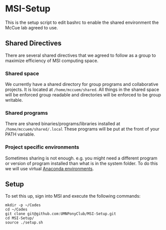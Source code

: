 # MSI-Setup
This is the setup script to edit bashrc to enable the shared 
environment the McCue lab agreed to use.


## Shared Directives
There are several shared directives that we agreed to follow as a group
to maximize efficiency of MSI computing space.

### Shared space
We currently have a shared directory for group programs and collaborative
projects. It is located at `/home/mccuem/shared`. All things in the shared
space will be enforced group readable and directories will be enforced to be
group writable. 

### Shared programs
There are shared binaries/programs/libraries installed at `/home/mccuem/shared/.local`
These programs will be put at the front of your PATH variable.

### Project specific environments
Sometimes sharing is not enough. e.g. you might need a different program or version
of program installed than what is in the system folder. To do this we will use virtual
[Anaconda environments](http://conda.pydata.org/docs/using/envs.html#managing-environments).


## Setup
To set this up, sign into MSI and execute the following commands:
```
mkdir -p ~/Codes
cd ~/Codes
git clone git@github.com:UMNPonyClub/MSI-Setup.git
cd MSI-Setup/
source ./setup.sh
```
